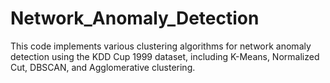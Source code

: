 # Network_Anomaly_Detection
This code implements various clustering algorithms for network anomaly detection using the KDD Cup 1999 dataset, including K-Means, Normalized Cut, DBSCAN, and Agglomerative clustering.
